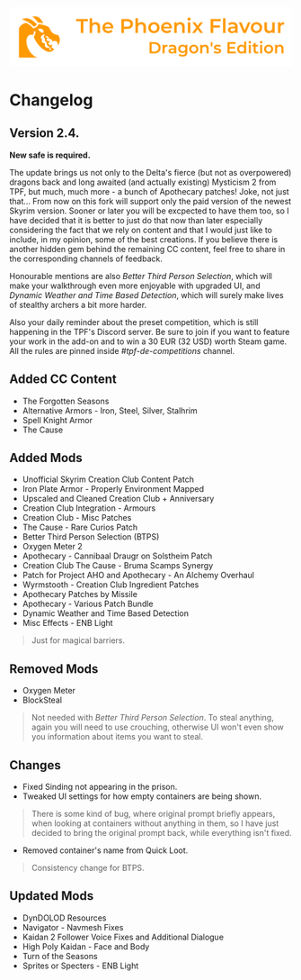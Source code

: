 ![image](images/Banner.webp)

# Changelog

## Version 2.4.

**New safe is required.**

The update brings us not only to the Delta's fierce (but not as overpowered) dragons back and long awaited (and actually existing) Mysticism 2 from TPF,
but much, much more - a bunch of Apothecary patches! Joke, not just that...
From now on this fork will support only the paid version of the newest Skyrim version. 
Sooner or later you will be excpected to have them too, so I have decided that it is better to just do that now than later especially considering the fact that we rely
on content and that I would just like to include, in my opinion, some of the best creations. If you believe there is another hidden gem behind the remaining CC content, feel free to share in the corresponding channels of feedback.

Honourable mentions are also _Better Third Person Selection_, which will make your walkthrough even more enjoyable with upgraded UI, and _Dynamic Weather and Time Based Detection_, which will surely make lives of stealthy archers a bit more harder. 

Also your daily reminder about the preset competition, which is still happening in the TPF's Discord server. Be sure to join if you want to feature your work in the add-on and to win a 30 EUR (32 USD) worth Steam game. All the rules are pinned inside _#tpf-de-competitions_ channel.

## Added CC Content

* The Forgotten Seasons
* Alternative Armors - Iron, Steel, Silver, Stalhrim
* Spell Knight Armor
* The Cause

## Added Mods

* Unofficial Skyrim Creation Club Content Patch
* Iron Plate Armor - Properly Environment Mapped
* Upscaled and Cleaned Creation Club + Anniversary
* Creation Club Integration - Armours
* Creation Club - Misc Patches
* The Cause - Rare Curios Patch
* Better Third Person Selection (BTPS)
* Oxygen Meter 2
* Apothecary - Cannibaal Draugr on Solstheim Patch
* Creation Club The Cause - Bruma Scamps Synergy
* Patch for Project AHO and Apothecary - An Alchemy Overhaul
* Wyrmstooth - Creation Club Ingredient Patches
* Apothecary Patches by Missile
* Apothecary - Various Patch Bundle
* Dynamic Weather and Time Based Detection
* Misc Effects - ENB Light
> Just for magical barriers.

## Removed Mods

* Oxygen Meter
* BlockSteal
> Not needed with _Better Third Person Selection_. To steal anything, again you will need to use crouching, otherwise UI won't even show you information about items you want to steal.

## Changes

* Fixed Sinding not appearing in the prison.
* Tweaked UI settings for how empty containers are being shown.
> There is some kind of bug, where original prompt briefly appears, when looking at containers without anything in them, so I have just decided to bring the original prompt back, while everything isn't fixed.
* Removed container's name from Quick Loot.
> Consistency change for BTPS.

## Updated Mods

* DynDOLOD Resources
* Navigator - Navmesh Fixes
* Kaidan 2 Follower Voice Fixes and Additional Dialogue
* High Poly Kaidan - Face and Body
* Turn of the Seasons
* Sprites or Specters - ENB Light
